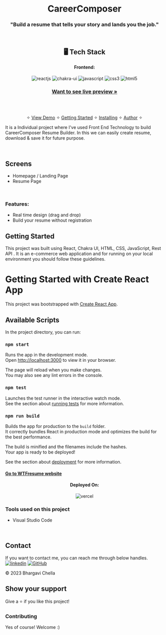 <h1 align="center">CareerComposer</h1>
<h3 align="center">"Build a resume that tells your story and lands you the job."</h3>


<br />


<h2 align="center">🖥️ Tech Stack</h2>


<h4 align="center">Frontend:</h4>

<p align="center">
  <img src="https://img.shields.io/badge/React-20232A?style=for-the-badge&logo=react&logoColor=61DAFB" alt="reactjs" />
  <img src="https://img.shields.io/badge/Chakra%20UI-3bc7bd?style=for-the-badge&logo=chakraui&logoColor=white" alt="chakra-ui" />
  <img src="https://img.shields.io/badge/JavaScript-323330?style=for-the-badge&logo=javascript&logoColor=F7DF1E" alt="javascript" />
  <img src="https://img.shields.io/badge/CSS3-1572B6?style=for-the-badge&logo=css3&logoColor=white" alt="css3" />
  <img src="https://img.shields.io/badge/HTML5-E34F26?style=for-the-badge&logo=html5&logoColor=white" alt="html5" />
</p>

<h3 align="center"><a href="https://ccresume.vercel.app/"><strong>Want to see live preview »</strong></a></h3>

<br />


<p align="center">
  <br />&#10023;
  <a href="#Demo">View Demo</a> &#10023;
  <a href="#Getting-Started">Getting Started</a> &#10023; 
  <a href="#Install">Installing</a> &#10023;
  <a href="#Contact">Author</a> &#10023;
</p>

It is a Individual project where I've used Front End Technology to build CareerComposer Resume Builder. In this we can easily create resume, download & save it for future purpose.

<br />

## Screens 
- Homepage / Landing Page
- Resume Page

<br />

### Features:
- Real time design (drag and drop)
- Build your resume without registration


## Getting Started

This project was built using React, Chakra UI, HTML, CSS, JavaScript, Rest API . It is an e-commerce web application and for running on your local environment you should follow these guidelines.



# Getting Started with Create React App

This project was bootstrapped with [Create React App](https://github.com/facebook/create-react-app).

## Available Scripts

In the project directory, you can run:

### `npm start`

Runs the app in the development mode.\
Open [http://localhost:3000](http://localhost:3000) to view it in your browser.

The page will reload when you make changes.\
You may also see any lint errors in the console.

### `npm test`

Launches the test runner in the interactive watch mode.\
See the section about [running tests](https://facebook.github.io/create-react-app/docs/running-tests) for more information.

### `npm run build`

Builds the app for production to the `build` folder.\
It correctly bundles React in production mode and optimizes the build for the best performance.

The build is minified and the filenames include the hashes.\
Your app is ready to be deployed!

See the section about [deployment](https://facebook.github.io/create-react-app/docs/deployment) for more information.

#### [Go to WTFresume website](https://ccresume-bhargavi35.vercel.app/ "CareerComposer")

<h4 align="center">Deployed On:</h4>

<p align="center">
  <img src="https://img.shields.io/badge/Vercel-00C7B7?style=for-the-badge&logo=vercel&logoColor=white" alt="vercel" />
 
</p>


### Tools used on this project

- Visual Studio Code

<br />


## Contact

If you want to contact me, you can reach me through below handles. <br />
[![linkedin](https://img.shields.io/badge/Bhargavi_Chella-0077B5?style=for-the-badge&logo=linkedin&logoColor=white)](https://www.linkedin.com/in/bhargavichella/)
[![GitHub](https://img.shields.io/badge/Bhargavi_Chella-20232A?style=for-the-badge&logo=Github&logoColor=white)](https://github.com/bhargavi35)


© 2023 Bhargavi Chella

## Show your support
Give a ⭐️ if you like this project!


### Contributing
Yes of course! Welcome :)

